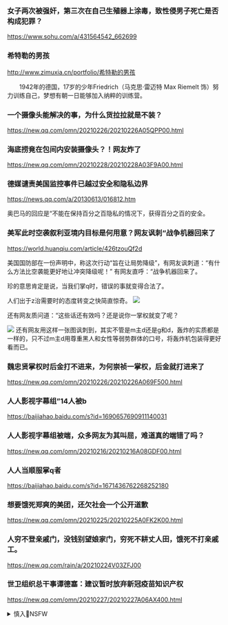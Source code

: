 ### 女子两次被强奸，第三次在自己生殖器上涂毒，致性侵男子死亡是否构成犯罪？
https://www.sohu.com/a/431564542_662699

### 希特勒的男孩
http://www.zimuxia.cn/portfolio/希特勒的男孩

　　1942年的德国，17岁的少年Friedrich（马克思·雷迈特 Max Riemelt 饰）努力训练自己，梦想有朝一日能够加入纳粹的训练营。

### 一个摄像头能解决的事，为什么货拉拉就是不装？
https://new.qq.com/omn/20210226/20210226A05QPP00.html

### 海底捞竟在包间内安装摄像头？！网友炸了
https://new.qq.com/omn/20210228/20210228A03F9A00.html

### 德媒谴责美国监控事件已越过安全和隐私边界
https://news.qq.com/a/20130613/016812.htm

奥巴马的回应是“不能在保持百分之百隐私的情况下，获得百分之百的安全。

### 美军此时空袭叙利亚境内目标是何用意？网友讽刺“战争机器回来了
https://world.huanqiu.com/article/426tzouQf2d

美国国防部在一份声明中，称这次行动“旨在让局势降级”，有网友讽刺道：“有什么方法比空袭能更好地让冲突降级呢！” 有网友直呼：“战争机器回来了。

珍的意思肯定是说，当我们掌q时，错误的事就变得合法了。

人们出于z治需要时的态度转变之快简直惊奇。
![](https://rs1.huanqiucdn.cn/dp/api/files/imageDir/3875f76dea365c4100edb52de40a35e2.jpg)

还有网友质问道：“这些话还有效吗？还是说你一掌权就变了呢？

![](https://rs1.huanqiucdn.cn/dp/api/files/imageDir/97d307e3a11030285d877151eccb87bd.jpg)
还有网友用这样一张图讽刺到，其实不管是m主d还是g和d，轰炸的实质都是一样的，只不过m主d用尊重黑人和女性等弱势群体的口号，将轰炸机包装得更好看而已。

### 魏忠贤掌权时后金打不进来，为何崇祯一掌权，后金就打进来了
https://new.qq.com/omn/20210226/20210226A069F500.html

### 人人影视字幕组”14人被b
https://baijiahao.baidu.com/s?id=1690657690911140031

### 人人影视字幕组被端，众多网友为其叫屈，难道真的端错了吗？
https://new.qq.com/omn/20210216/20210216A08GDF00.html

### 人人当顺服掌q者
https://baijiahao.baidu.com/s?id=1671436762268252180

### 想要饿死郑爽的美团，还欠社会一个公开道歉
https://new.qq.com/omn/20210225/20210225A0FK2K00.html

### 人穷不登亲戚门，没钱别望娘家门，穷死不耕丈人田，饿死不打亲戚工。
https://new.qq.com/rain/a/20210224V03ZFJ00

### 世卫组织总干事谭德塞：建议暂时放弃新冠疫苗知识产权
https://new.qq.com/omn/20210227/20210227A06AX400.html

<details><summary>慎入🔞NSFW</summary>

Not Safe For Work
![](https://upload.wikimedia.org/wikipedia/commons/thumb/d/d3/Biohazard_Symbol_Specification.png/210px-Biohazard_Symbol_Specification.png)

<details><summary><b>风险自理Use At Your Own Risk🈲</summary>

### 莫斯科大审判：为d的利益建议您诽谤自己
https://news.qq.com/a/20110425/000437.htm

这是一箭双雕的阴谋，既陷害了布哈林，又贬低了列宁。布哈林见到这份供词，怒不可遏地拍案而起，愤慨地说：“斯大林这是要把死去的列宁也送上被告席呀！

内务部像对待其他受审人一样，以斯大林的名义向布哈林许诺，只要他能满足z治局的全部要求”，他的妻子和儿子就会平安无事，他本人也只会受点监禁之苦。
内务部审讯人员的要挟，点在了布哈林的死穴上。以后案件的进程一如克格勃所愿，布哈林以自己的屈服来获取妻儿的生命安全。

叶若夫曾得意地介绍经验：“要让受审人痛苦得生不如死，离目标就不远了。”还说：“令犯人自尊、信心丧失殆尽，便可如愿。

莫洛托夫劝说季诺维也夫的一番话，
如果d的利益要求这样做，我们不仅应该献出我们微不足道的名誉，还应该献出生命。”
越是坚定的布尔什维克越难抗拒d的要求。

正是在克格勃无所不用其极的“工作热情”下，一个个j级敌人被揭露了出来。一个个开g元勋，纷纷变成了rm公敌”。克格勃的鹰犬们倒是从另一层含义上实践了j级斗争，一抓就灵”的著名论断。

### 外媒不敢相信：zg简直太“神奇”了，mz对g家竟然百分百信任
https://new.qq.com/omn/20210127/20210127A0B51N00.html

莫斯科大审判：为党的利益建议您诽谤自己

</details>
</details>
